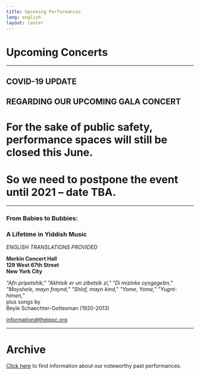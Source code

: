 ```yaml
---
title: Upcoming Performances
lang: english
layout: center
---
```


# Upcoming Concerts
  
_____
## COVID-19 UPDATE ##  
## REGARDING OUR UPCOMING GALA CONCERT ## 

# For the sake of public safety, performance spaces will still be closed this June. #  
# So we need to postpone the event until 2021 – date TBA. #  

*********

### From Babies to Bubbies:
### A Lifetime in Yiddish Music

*ENGLISH TRANSLATIONS PROVIDED*

**Merkin Concert Hall  
129 West 67th Street  
New York City**

*"Afn pripetshik," "Akhtsik er un zibetsik zi," "Di mizinke oysgegebn,"    
"Moyshele, mayn fraynd," "Shlof, mayn kind," "Yome, Yome," "Yugnt-himen,"*  
plus songs by   
Beyle Schaechter-Gottesman (1920-2013)  

[information@thejppc.org](mailto:information@thejppc.org)

_____

# Archive

[Click here](concerts_archive.html) to find information about our noteworthy past performances.
